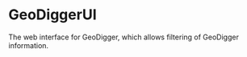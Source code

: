 GeoDiggerUI
===========

The web interface for GeoDigger, which allows filtering of GeoDigger information.
